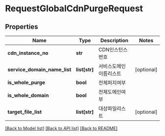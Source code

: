 # RequestGlobalCdnPurgeRequest

## Properties
Name | Type | Description | Notes
------------ | ------------- | ------------- | -------------
**cdn_instance_no** | **str** | CDN인스턴스번호 | 
**service_domain_name_list** | **list[str]** | 서비스도메인이름리스트 | [optional] 
**is_whole_purge** | **bool** | 전체퍼지여부 | 
**is_whole_domain** | **bool** | 전체도메인여부 | 
**target_file_list** | **list[str]** | 대상파일리스트 | [optional] 

[[Back to Model list]](../README.md#documentation-for-models) [[Back to API list]](../README.md#documentation-for-api-endpoints) [[Back to README]](../README.md)


